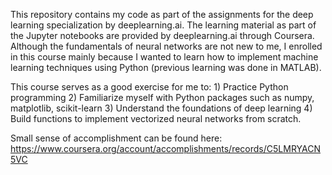This repository contains my code as part of the assignments for the deep learning specialization by deeplearning.ai. The learning material as part of the Jupyter notebooks are provided by deeplearning.ai through Coursera. Although the fundamentals of neural networks are not new to me, I enrolled in this course mainly because I wanted to learn how to implement machine learning techniques using Python (previous learning was done in MATLAB). 

This course serves as a good exercise for me to: 1) Practice Python programming 2) Familiarize myself with Python packages such as numpy, matplotlib, scikit-learn 3) Understand the foundations of deep learning 4) Build functions to implement vectorized neural networks from scratch.

Small sense of accomplishment can be found here: https://www.coursera.org/account/accomplishments/records/C5LMRYACN5VC
